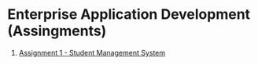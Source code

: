 # Enterprise Application Development (Assingments)

1. [Assignment 1 - Student Management System](https://github.com/bigyanyo/EAD-LAB/tree/main/assignments/assignment1)